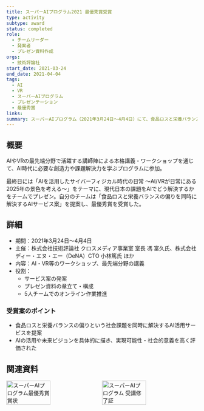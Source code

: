 ```yaml
---
title: スーパーAIプログラム2021 最優秀賞受賞
type: activity
subtype: award
status: completed
role:
  - チームリーダー
  - 発案者
  - プレゼン資料作成
orgs:
  - 技術評論社
start_date: 2021-03-24
end_date: 2021-04-04
tags:
  - AI
  - VR
  - スーパーAIプログラム
  - プレゼンテーション
  - 最優秀賞
links: 
summary: スーパーAIプログラム（2021年3月24日～4月4日）にて、食品ロスと栄養バランスの偏りを同時に解決するAI活用サービス案を発案・プレゼンし、最優秀賞を受賞した。
---
```

## 概要
AIやVRの最先端分野で活躍する講師陣による本格講義・ワークショップを通じて、AI時代に必要な創造力や課題解決力を学ぶプログラムに参加。

最終日には「AIを活用したサイバーフィジカル時代の日常 ～AI/VRが日常にある2025年の景色を考える～」をテーマに、現代日本の課題をAIでどう解決するかをチームでプレゼン。自分のチームは「食品ロスと栄養バランスの偏りを同時に解決するAIサービス案」を提案し、最優秀賞を受賞した。

## 詳細
- 期間：2021年3月24日～4月4日
- 主催：株式会社技術評論社 クロスメディア事業室 室長 馮 富久氏、株式会社ディー・エヌ・エー（DeNA）CTO 小林篤氏 ほか
- 内容：AI・VR等のワークショップ、最先端分野の講義
- 役割：
  - サービス案の発案
  - プレゼン資料の章立て・構成
  - 5人チームでのオンライン作業推進

### 受賞案のポイント
- 食品ロスと栄養バランスの偏りという社会課題を同時に解決するAI活用サービスを提案
- AIの活用や未来ビジョンを具体的に描き、実現可能性・社会的意義を高く評価された

## 関連資料
<div style="display: flex; gap: 10px;">
  <img src="linked_assets/20_Activities/Awards/super_ai_program_2021/assets/superai_award_certificate.jpg" alt="スーパーAIプログラム最優秀賞 賞状" width="48%">
  <img src="linked_assets/20_Activities/Awards/super_ai_program_2021/assets/superai_completion_certificate.jpg" alt="スーパーAIプログラム 受講修了証" width="48%">
</div> 